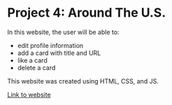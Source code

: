 # Project 4: Around The U.S.

In this website, the user will be able to:
- edit profile information
- add a card with title and URL
- like a card
- delete a card

This website was created using HTML, CSS, and JS.

[Link to website](https://aiyiwu2.github.io/web_project_4/)
